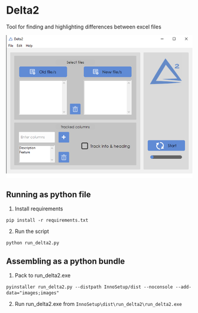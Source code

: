 # Delta2

Tool for finding and highlighting differences between excel files 

![plot](./images/interface.png)

## Running as python file

1. Install requirements

```
pip install -r requirements.txt
```

2. Run the script

```
python run_delta2.py
```

## Assembling as a python bundle

1. Pack to run_delta2.exe

```
pyinstaller run_delta2.py --distpath InnoSetup/dist --noconsole --add-data="images;images"
```

2. Run run_delta2.exe from `InnoSetup\dist\run_delta2\run_delta2.exe`
